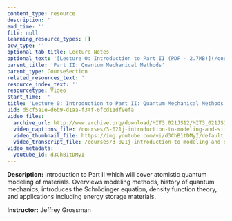 ```yaml
---
content_type: resource
description: ''
end_time: ''
file: null
learning_resource_types: []
ocw_type: ''
optional_tab_title: Lecture Notes
optional_text: '[Lecture 0: Introduction to Part II (PDF - 2.7MB)](/courses/3-021j-introduction-to-modeling-and-simulation-spring-2012/resources/mit3_021js12_l0)'
parent_title: 'Part II: Quantum Mechanical Methods'
parent_type: CourseSection
related_resources_text: ''
resource_index_text: ''
resourcetype: Video
start_time: ''
title: 'Lecture 0: Introduction to Part II: Quantum Mechanical Methods'
uid: d5cf5a1e-d6b9-d1aa-f34f-6fcd11df9efa
video_files:
  archive_url: http://www.archive.org/download/MIT3.021JS12/MIT3_021JS12_lec00_300k.mp4
  video_captions_file: /courses/3-021j-introduction-to-modeling-and-simulation-spring-2012/c3e4178f6f0c5e739a98545b58ba09ca_d3ChB1tDMyI.vtt
  video_thumbnail_file: https://img.youtube.com/vi/d3ChB1tDMyI/default.jpg
  video_transcript_file: /courses/3-021j-introduction-to-modeling-and-simulation-spring-2012/199a2763611a12fb56bcc27212e305ae_d3ChB1tDMyI.pdf
video_metadata:
  youtube_id: d3ChB1tDMyI
---
```


**Description:** Introduction to Part II which will cover atomistic quantum modeling of materials. Overviews modeling methods, history of quantum mechanics, introduces the Schrödinger equation, density function theory, and applications including energy storage materials.

**Instructor:** Jeffrey Grossman

